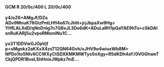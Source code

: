 #### GCM R 20/0c/400 L 20/0c/400
**y4/oZ6+AMgJf/DZa**<br/>**ADv9MnuK78GizPntLHfI4o67cJhlit+jrjJbpaXw9Hg=**<br/>**YHfLALXdD/qNnDnIg7n7Q8xJL3Do6dK+ADuLaRH1pQaYAE9hTo+cSkDAIsnRuKARj5u2vpoRMsmlNu1C...**<br/><br/>
**yx3T1DDVwGJOpVjf**<br/>**p+sMgnkz2aKXxX4zsT12QN64Gvh/xJHV9o4wiuxWb8M=**<br/>**NPDo1to5NIv6CCWXyCtSDXKMKMWTys5nXgy+R5dKDh4aY/0VGGhweTCkjQPDR1BveLShHnixJWpkz7mE...**